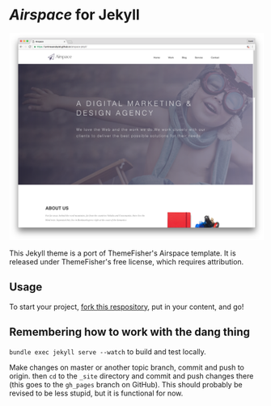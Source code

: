 # _Airspace_ for Jekyll
![screenshot](screenshots/home.png "Description goes here")

This Jekyll theme is a port of ThemeFisher's Airspace template. It is released under ThemeFisher's free license, which requires attribution.

## Usage
To start your project, [fork this respository](https://github.com/luminousrubyist/airspace-jekyll/fork), put in your content, and go!

## Remembering how to work with the dang thing
`bundle exec jekyll serve --watch` to build and test locally.

Make changes on master or another topic branch, commit and push to origin. then `cd` to the `_site` directory and commit and push changes there (this goes to the `gh_pages` branch on GitHub). This should probably be revised to be less stupid, but it is functional for now.
